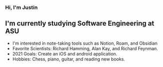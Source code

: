 ### Hi, I'm Justin ###

## I'm currently studying Software Engineering at ASU ##
- I'm interested in note-taking tools such as Notion, Roam, and Obsidian
- Favorite Scientists: Richard Hamming, Alan Kay, and Richard Feynman.
- 2021 Goals: Create an iOS and android application.
- Hobbies: Chess, piano, guitar, and reading new books.
